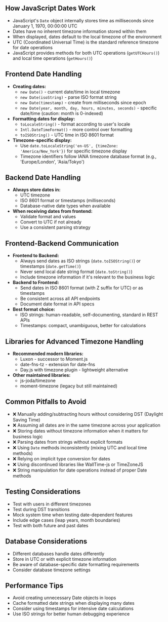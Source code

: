## How JavaScript Dates Work

-   JavaScript's `Date` object internally stores time as milliseconds since January 1, 1970, 00:00:00 UTC
-   Dates have no inherent timezone information stored within them
-   When displayed, dates default to the local timezone of the environment
-   UTC (Coordinated Universal Time) is the standard reference timezone for date operations
-   JavaScript provides methods for both UTC operations (`getUTCHours()`) and local time operations (`getHours()`)

## Frontend Date Handling

-   **Creating dates:**
    -   `new Date()` - current date/time in local timezone
    -   `new Date(isoString)` - parse ISO format string
    -   `new Date(timestamp)` - create from milliseconds since epoch
    -   `new Date(year, month, day, hours, minutes, seconds)` - specific date/time (caution: month is 0-indexed)
-   **Formatting dates for display:**
    -   `toLocaleString()` - format according to user's locale
    -   `Intl.DateTimeFormat()` - more control over formatting
    -   `toISOString()` - UTC time in ISO 8601 format
-   **Timezone-specific display:**
    -   Use `date.toLocaleString('en-US', {timeZone: 'America/New_York'})` for specific timezone display
    -   Timezone identifiers follow IANA timezone database format (e.g., 'Europe/London', 'Asia/Tokyo')

## Backend Date Handling

-   **Always store dates in:**
    -   UTC timezone
    -   ISO 8601 format or timestamps (milliseconds)
    -   Database-native date types when available
-   **When receiving dates from frontend:**
    -   Validate format and values
    -   Convert to UTC if not already
    -   Use a consistent parsing strategy

## Frontend-Backend Communication

-   **Frontend to Backend:**
    -   Always send dates as ISO strings (`date.toISOString()`) or timestamps (`date.getTime()`)
    -   Never send local date string format (`date.toString()`)
    -   Include timezone information if it's relevant to the business logic
-   **Backend to Frontend:**
    -   Send dates in ISO 8601 format (with Z suffix for UTC) or as timestamps
    -   Be consistent across all API endpoints
    -   Document date format in API specs
-   **Best format choice:**
    -   ISO strings: human-readable, self-documenting, standard in REST APIs
    -   Timestamps: compact, unambiguous, better for calculations

## Libraries for Advanced Timezone Handling

-   **Recommended modern libraries:**
    -   Luxon - successor to Moment.js
    -   date-fns-tz - extension for date-fns
    -   Day.js with timezone plugin - lightweight alternative
-   **Other maintained libraries:**
    -   js-joda/timezone
    -   moment-timezone (legacy but still maintained)

## Common Pitfalls to Avoid

-   ❌ Manually adding/subtracting hours without considering DST (Daylight Saving Time)
-   ❌ Assuming all dates are in the same timezone across your application
-   ❌ Storing dates without timezone information when it matters for business logic
-   ❌ Parsing dates from strings without explicit formats
-   ❌ Using `Date` methods inconsistently (mixing UTC and local time methods)
-   ❌ Relying on implicit type conversion for dates
-   ❌ Using discontinued libraries like WallTime-js or TimeZoneJS
-   ❌ String manipulation for date operations instead of proper Date methods

## Testing Considerations

-   Test with users in different timezones
-   Test during DST transitions
-   Mock system time when testing date-dependent features
-   Include edge cases (leap years, month boundaries)
-   Test with both future and past dates

## Database Considerations

-   Different databases handle dates differently
-   Store in UTC or with explicit timezone information
-   Be aware of database-specific date formatting requirements
-   Consider database timezone settings

## Performance Tips

-   Avoid creating unnecessary Date objects in loops
-   Cache formatted date strings when displaying many dates
-   Consider using timestamps for intensive date calculations
-   Use ISO strings for better human debugging experience
